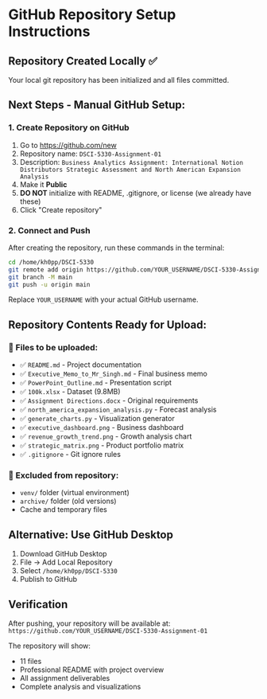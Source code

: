 # GitHub Repository Setup Instructions

## Repository Created Locally ✅
Your local git repository has been initialized and all files committed.

## Next Steps - Manual GitHub Setup:

### 1. Create Repository on GitHub
1. Go to https://github.com/new
2. Repository name: `DSCI-5330-Assignment-01`
3. Description: `Business Analytics Assignment: International Notion Distributors Strategic Assessment and North American Expansion Analysis`
4. Make it **Public**
5. **DO NOT** initialize with README, .gitignore, or license (we already have these)
6. Click "Create repository"

### 2. Connect and Push
After creating the repository, run these commands in the terminal:

```bash
cd /home/kh0pp/DSCI-5330
git remote add origin https://github.com/YOUR_USERNAME/DSCI-5330-Assignment-01.git
git branch -M main
git push -u origin main
```

Replace `YOUR_USERNAME` with your actual GitHub username.

## Repository Contents Ready for Upload:

### 📁 Files to be uploaded:
- ✅ `README.md` - Project documentation
- ✅ `Executive_Memo_to_Mr_Singh.md` - Final business memo
- ✅ `PowerPoint_Outline.md` - Presentation script
- ✅ `100k.xlsx` - Dataset (9.8MB)
- ✅ `Assignment Directions.docx` - Original requirements
- ✅ `north_america_expansion_analysis.py` - Forecast analysis
- ✅ `generate_charts.py` - Visualization generator
- ✅ `executive_dashboard.png` - Business dashboard
- ✅ `revenue_growth_trend.png` - Growth analysis chart
- ✅ `strategic_matrix.png` - Product portfolio matrix
- ✅ `.gitignore` - Git ignore rules

### 🚫 Excluded from repository:
- `venv/` folder (virtual environment)
- `archive/` folder (old versions)
- Cache and temporary files

## Alternative: Use GitHub Desktop
1. Download GitHub Desktop
2. File → Add Local Repository
3. Select `/home/kh0pp/DSCI-5330`
4. Publish to GitHub

## Verification
After pushing, your repository will be available at:
`https://github.com/YOUR_USERNAME/DSCI-5330-Assignment-01`

The repository will show:
- 11 files
- Professional README with project overview
- All assignment deliverables
- Complete analysis and visualizations